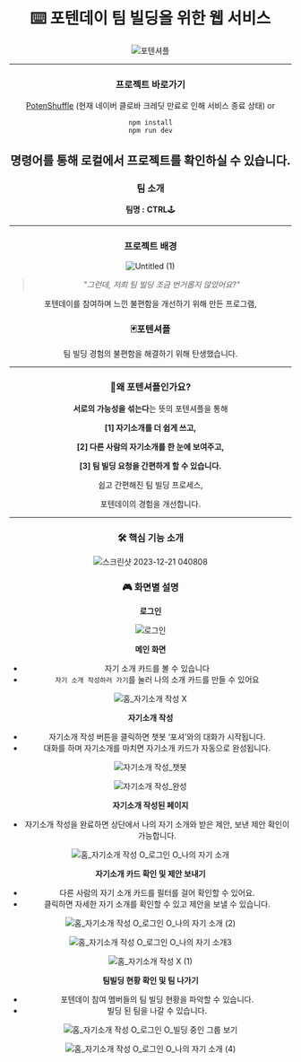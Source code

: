 <div align='center'>
  
# ⌨️ 포텐데이 팀 빌딩을 위한 웹 서비스


![포텐셔플](https://github.com/WaokE/PotenShuffle/assets/128684924/670bcc88-5cb1-4f0c-8f60-1a5193896114)


---

### 프로젝트 바로가기

[PotenShuffle](https://potenday-temp.vercel.app/main)
(현재 네이버 클로바 크레딧 만료로 인해 서비스 종료 상태)
or 

```
npm install
npm run dev
```
명령어를 통해 로컬에서 프로젝트를 확인하실 수 있습니다.
---

### 팀 소개

**팀명 :** **CTRL**🕹️ 

---

### 프로젝트 배경

![Untitled (1)](https://github.com/WaokE/PotenShuffle/assets/128684924/0cc9f306-534f-4523-8528-2d91d6ac019a)

> *"그런데, 저희 팀 빌딩 조금 번거롭지 않았어요?"*
> 

포텐데이를 참여하며 느낀 불편함을 개선하기 위해 만든 프로그램, 

### **🃏포텐셔플**

팀 빌딩 경험의 불편함을 해결하기 위해 탄생했습니다.

---

### 🤔왜 포텐셔플인가요?

**서로의 가능성을 섞는다**는 뜻의 포텐셔플을 통해 

**[1] 자기소개를 더 쉽게 쓰고,** 

**[2] 다른 사람의 자기소개를 한 눈에 보여주고,** 

**[3] 팀 빌딩 요청을 간편하게 할 수 있습니다.**

쉽고 간편해진 팀 빌딩 프로세스, 

포텐데이의 경험을 개선합니다.

---

### 🛠️ 핵심 기능 소개

![스크린샷 2023-12-21 040808](https://github.com/WaokE/PotenShuffle/assets/128684924/4c717c46-61d2-4991-a5e7-8963f679529b)

### 🎮 화면별 설명

**로그인**

![로그인](https://github.com/WaokE/PotenShuffle/assets/128684924/f9a3960d-cf33-4a09-bc5a-544046371088)

**메인 화면**

- 자기 소개 카드를 볼 수 있습니다
- `자기 소개 작성하러 가기`를 눌러 나의 소개 카드를 만들 수 있어요

![홈_자기소개 작성 X](https://github.com/WaokE/PotenShuffle/assets/128684924/2614a4ed-ef50-4f6c-8225-90f255559054)


**자기소개 작성**

- 자기소개 작성 버튼을 클릭하면 챗봇 ‘포셔’와의 대화가 시작됩니다.
- 대화를 하며 자기소개를 마치면 자기소개 카드가 자동으로 완성됩니다.

![자기소개 작성_챗봇](https://github.com/WaokE/PotenShuffle/assets/128684924/9eac1104-f9e2-4f70-9b24-888152522073)

![자기소개 작성_완성](https://github.com/WaokE/PotenShuffle/assets/128684924/9a5e002c-0fea-4bb5-aa27-6e0f60596a6f)

**자기소개 작성된 페이지**

- 자기소개 작성을 완료하면 상단에서 나의 자기 소개와 받은 제안, 보낸 제안 확인이 가능합니다.

![홈_자기소개 작성 O_로그인 O_나의 자기 소개](https://github.com/WaokE/PotenShuffle/assets/128684924/0afdee93-1209-4567-a77f-b73400f02652)


**자기소개 카드 확인 및 제안 보내기**

- 다른 사람의 자기 소개 카드를 필터를 걸어 확인할 수 있어요.
- 클릭하면 자세한 자기 소개를 확인할 수 있고 제안을 보낼 수 있습니다.

![홈_자기소개 작성 O_로그인 O_나의 자기 소개 (2)](https://github.com/WaokE/PotenShuffle/assets/128684924/e321f84d-e724-4fc1-9954-79e423ee377b)

![홈_자기소개 작성 O_로그인 O_나의 자기 소개3](https://github.com/WaokE/PotenShuffle/assets/128684924/ced8ebc5-bcb1-4685-9041-290789477a18)

![홈_자기소개 작성 X (1)](https://github.com/WaokE/PotenShuffle/assets/128684924/93cc86c3-2cb3-4d55-9f60-c785cffabc3b)

**팀빌딩 현황 확인 및 팀 나가기**

- 포텐데이 참여 멤버들의 팀 빌딩 현황을 파악할 수 있습니다.
- 빌딩 된 팀을 나갈 수 있습니다.

![홈_자기소개 작성 O_로그인 O_빌딩 중인 그룹 보기](https://github.com/WaokE/PotenShuffle/assets/128684924/879dd44f-c236-411e-a01c-34781565b8df)

![홈_자기소개 작성 O_로그인 O_나의 자기 소개 (4)](https://github.com/WaokE/PotenShuffle/assets/128684924/d02ee21e-3fcb-4c91-975e-9fabc4363cd8)
</div>
